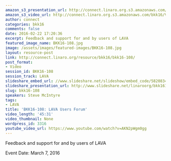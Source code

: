 ```yaml
---
amazon_s3_presentation_url: http://connect.linaro.org.s3.amazonaws.com/bkk16/Presentations/Monday/BKK16-108.pdf
amazon_s3_video_url: http://connect.linaro.org.s3.amazonaws.com/bkk16/Videos/Monday/BKK16-108%20LAVA%20User%20Forum.mp4
author: connect
categories: bkk16
comments: false
date: 2016-02-22 17:20:36
excerpt: Feedback and support for and by users of LAVA
featured_image_name: BKK16-108.jpg
image: /assets/images/featured-images/BKK16-108.jpg
layout: resource-post
link: http://connect.linaro.org/resource/bkk16/bkk16-108/
post_format:
- Video
session_id: BKK16-108
session_track: LAVA
slideshare_embed_url: //www.slideshare.net/slideshow/embed_code/58208344
slideshare_presentation_url: http://www.slideshare.net/linaroorg/bkk16108-lava-users-forum
slug: bkk16-108
speakers: Steve McIntyre
tags:
- LAVA
title: 'BKK16-108: LAVA Users Forum'
video_length: '45:31'
video_thumbnail: None
wordpress_id: 3316
youtube_video_url: https://www.youtube.com/watch?v=AKN2pWgm0gg
---
```


Feedback and support for and by users of LAVA

Event Date: March 7, 2016
